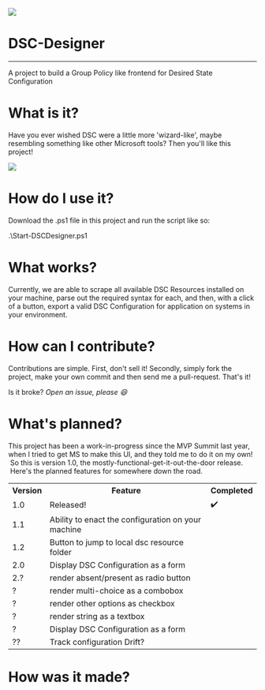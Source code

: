 ![](https://foxdeploy.files.wordpress.com/2016/09/dsc-designer-3.png)

# DSC-Designer #

----------

A project to build a Group Policy like frontend for Desired State Configuration

# What is it?

Have you ever wished DSC were a little more 'wizard-like', maybe resembling something like other Microsoft tools?  Then you'll like this project!

![](https://foxdeploy.files.wordpress.com/2016/09/complete-ui.png)


# How do I use it?

Download the .ps1 file in this project and run the script like so:

.\Start-DSCDesigner.ps1

# What works?  

Currently, we are able to scrape all available DSC Resources installed on your machine, parse out the required syntax for each, and then, with a click of a button, export a valid DSC Configuration for application on systems in your environment.  

# How can I contribute?

Contributions are simple.  First, don't sell it!  Secondly, simply fork the project, make your own commit and then send me a pull-request.  That's it!

Is it broke? *Open an issue, please :smile:* 

# What's planned?

This project has been a work-in-progress since the MVP Summit last year, when I tried to get MS to make this UI, and they told me to do it on my own!  So this is version 1.0, the mostly-functional-get-it-out-the-door release.  Here's the planned features for somewhere down the road.
<table>
<tbody>
<tr>
<th>Version</th>
<th>Feature</th>
<th>Completed</th>
</tr>
<tr>
<td>1.0</td>
<td>Released!</td>
<td>✔️</td>
</tr>
<tr>
<td>1.1</td>
<td>Ability to enact the configuration on your machine</td>
<td></td>
</tr>
<tr>
<td>1.2</td>
<td>Button to jump to local dsc resource folder</td>
<td></td>
</tr>
<tr>
<td>2.0</td>
<td>Display DSC Configuration as a form</td>
<td></td>
</tr>
<tr>
<td>2.?</td>
<td>render absent/present as radio button</td>
<td></td>
</tr>
<tr>
<td>?</td>
<td>render multi-choice as a combobox</td>
<td></td>
</tr>
<tr>
<td>?</td>
<td>render other options as checkbox</td>
<td></td>
</tr>
<tr>
<td>?</td>
<td>render string as a textbox</td>
<td></td>
</tr>
<tr>
<td>?</td>
<td>Display DSC Configuration as a form</td>
<td></td>
</tr>
<tr>
<td>??</td>
<td>Track configuration Drift?</td>
<td></td>
</tr>
</tbody>
</table>

# How was it made?